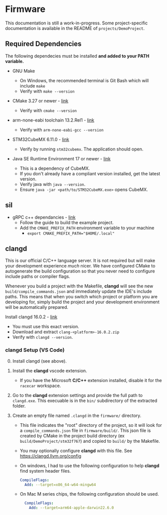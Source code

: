 # Firmware

This documentation is still a work-in-progress. Some project-specific documentation is available in the README of `projects/DemoProject`.

## Required Dependencies

The following dependecies must be installed __and added to your PATH variable.__

* GNU Make
  * On Windows, the recommended terminal is Git Bash which will include `make`
  * Verify with `make --version`
  
* CMake 3.27 or newer - [link](https://cmake.org/download/)
  * Verify with `cmake --version`

* arm-none-eabi toolchain 13.2.Rel1 - [link](https://developer.arm.com/downloads/-/arm-gnu-toolchain-downloads)
  * Verify with `arm-none-eabi-gcc --version`

* STM32CubeMX 6.11.0 - [link](https://www.st.com/en/development-tools/stm32cubemx#get-software)
  * Verify by running `stm32cubemx`. The application should open.

* Java SE Runtime Environment 17 or newer - [link](https://www.oracle.com/java/technologies/java-se-glance.html)
  * This is a dependency of CubeMX.
  * If you don't already have a compliant version installed, get the latest version.
  * Verify java with `java --version`.
  * Ensure `java -jar <path/to/STM32CubeMX.exe>` opens CubeMX.

## sil

* gRPC c++ dependancies - [link](https://grpc.io/docs/languages/cpp/quickstart/)
  * Follow the guide to build the example project.
  * Add the `CMAKE_PREFIX_PATH` environment variable to your machine
    * `export CMAKE_PREFIX_PATH="$HOME/.local"`
  

## clangd

This is our official C/C++ language server. It is not required but will make your development experience _much_ nicer. We have configured CMake to autogenerate the build configuration so that you never need to configure include paths or compiler flags.

Whenever you build a project with the Makefile, __clangd__ will see the new `build/compile_commands.json` and immediately update the IDE's include paths. This means that when you switch which project or platform you are developing for, simply build the project and your development environment will be automatically prepared.

Install clangd 16.0.2 - [link](https://github.com/clangd/clangd/releases/tag/16.0.2)

* You must use this exact version.
* Download and extract `clang-<platform>-16.0.2.zip`
* Verify with ``clangd --version``.

### clangd Setup (VS Code)

0. Install clangd (see above).
1. Install the __clangd__ vscode extension.

   * If you have the Microsoft __C/C++__ extension installed, disable it for the `racecar` workspace.

2. Go to the __clangd__ extension settings and provide the full path to `clangd.exe`. This execuable is in the `bin/` subdirectory of the extracted folder.

3. Create an empty file named `.clangd` in the `firmware/` directory.
   * This file indicates the "root" directory of the project, so it will look for a `compile_commands.json` file in `firmware/build/`. This json file is created by CMake in the project build directory (ex `build/DemoProject/stm32f767`) and copied to `build/` by the Makefile.
   * You may optionally configure __clangd__ with this file. See <https://clangd.llvm.org/config>
   * On windows, I had to use the following configuration to help __clangd__ find system header files.

      ```yaml
      CompileFlags:
        Add: --target=x86_64-w64-mingw64
      ```

   * On Mac M series chips, the following configuration should be used.

      ```yaml
        CompileFlags:
          Add: --target=arm64-apple-darwin22.6.0
      ```
